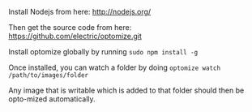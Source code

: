 Install Nodejs from here: http://nodejs.org/

Then get the source code from here: https://github.com/electric/optomize.git

Install optomize globally by running
`sudo npm install -g`

Once installed, you can watch a folder by doing
`optomize watch /path/to/images/folder`

Any image that is writable which is added to that folder should then be opto-mized automatically.